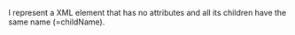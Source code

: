 I represent a XML element that has no attributes and all its children have the same name (=childName).